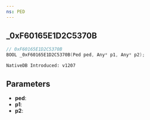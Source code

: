 ```yaml
---
ns: PED
---
```

## _0xF60165E1D2C5370B

```c
// 0xF60165E1D2C5370B
BOOL _0xF60165E1D2C5370B(Ped ped, Any* p1, Any* p2);
```

```
NativeDB Introduced: v1207
```

## Parameters
* **ped**:
* **p1**:
* **p2**:
